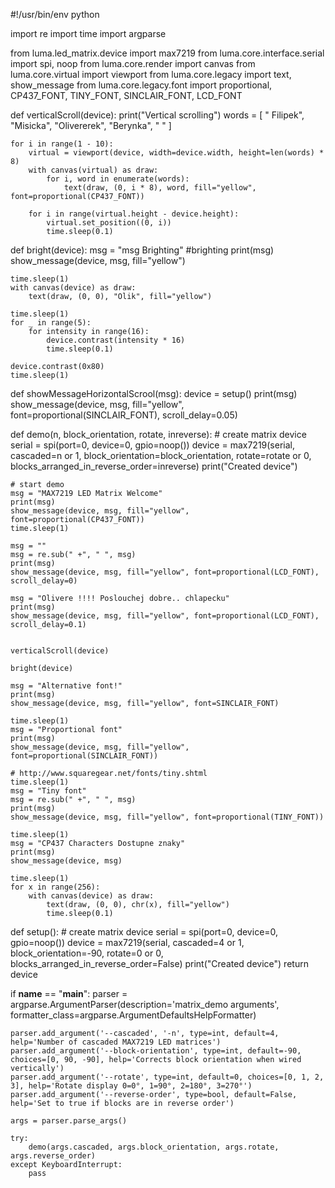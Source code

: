 #!/usr/bin/env python
    
import re
import time
import argparse

from luma.led_matrix.device import max7219
from luma.core.interface.serial import spi, noop
from luma.core.render import canvas
from luma.core.virtual import viewport
from luma.core.legacy import text, show_message
from luma.core.legacy.font import proportional, CP437_FONT, TINY_FONT, SINCLAIR_FONT, LCD_FONT



def verticalScroll(device):
    print("Vertical scrolling")
    words = [
        " Filipek", "Misicka", "Olivererek", "Berynka", " "
    ]

    for i in range(1 - 10):
        virtual = viewport(device, width=device.width, height=len(words) * 8)
        with canvas(virtual) as draw:
            for i, word in enumerate(words):
                text(draw, (0, i * 8), word, fill="yellow", font=proportional(CP437_FONT))

        for i in range(virtual.height - device.height):
            virtual.set_position((0, i))
            time.sleep(0.1)


def bright(device):
    msg = "msg Brighting" #brighting
    print(msg)
    show_message(device, msg, fill="yellow")

    time.sleep(1)
    with canvas(device) as draw:
        text(draw, (0, 0), "Olik", fill="yellow")

    time.sleep(1)
    for _ in range(5):
        for intensity in range(16):
            device.contrast(intensity * 16)
            time.sleep(0.1)

    device.contrast(0x80)
    time.sleep(1)

def showMessageHorizontalScrool(msg):
    device = setup()
    print(msg)
    show_message(device, msg, fill="yellow", font=proportional(SINCLAIR_FONT), scroll_delay=0.05)


def demo(n, block_orientation, rotate, inreverse):
    # create matrix device
    serial = spi(port=0, device=0, gpio=noop())
    device = max7219(serial, cascaded=n or 1, block_orientation=block_orientation,
                     rotate=rotate or 0, blocks_arranged_in_reverse_order=inreverse)
    print("Created device")

    # start demo
    msg = "MAX7219 LED Matrix Welcome"
    print(msg)
    show_message(device, msg, fill="yellow", font=proportional(CP437_FONT))
    time.sleep(1)

    msg = ""
    msg = re.sub(" +", " ", msg)
    print(msg)
    show_message(device, msg, fill="yellow", font=proportional(LCD_FONT), scroll_delay=0)

    msg = "Olivere !!!! Poslouchej dobre.. chlapecku"
    print(msg)
    show_message(device, msg, fill="yellow", font=proportional(LCD_FONT), scroll_delay=0.1)


    verticalScroll(device)

    bright(device)

    msg = "Alternative font!"
    print(msg)
    show_message(device, msg, fill="yellow", font=SINCLAIR_FONT)

    time.sleep(1)
    msg = "Proportional font"
    print(msg)
    show_message(device, msg, fill="yellow", font=proportional(SINCLAIR_FONT))

    # http://www.squaregear.net/fonts/tiny.shtml
    time.sleep(1)
    msg = "Tiny font"
    msg = re.sub(" +", " ", msg)
    print(msg)
    show_message(device, msg, fill="yellow", font=proportional(TINY_FONT))

    time.sleep(1)
    msg = "CP437 Characters Dostupne znaky"
    print(msg)
    show_message(device, msg)

    time.sleep(1)
    for x in range(256):
        with canvas(device) as draw:
            text(draw, (0, 0), chr(x), fill="yellow")
            time.sleep(0.1)


def setup():
        # create matrix device
    serial = spi(port=0, device=0, gpio=noop())
    device = max7219(serial, cascaded=4 or 1, block_orientation=-90,
                     rotate=0 or 0, blocks_arranged_in_reverse_order=False)
    print("Created device")
    return device


if __name__ == "__main__":
    parser = argparse.ArgumentParser(description='matrix_demo arguments',
        formatter_class=argparse.ArgumentDefaultsHelpFormatter)

    parser.add_argument('--cascaded', '-n', type=int, default=4, help='Number of cascaded MAX7219 LED matrices')
    parser.add_argument('--block-orientation', type=int, default=-90, choices=[0, 90, -90], help='Corrects block orientation when wired vertically')
    parser.add_argument('--rotate', type=int, default=0, choices=[0, 1, 2, 3], help='Rotate display 0=0°, 1=90°, 2=180°, 3=270°')
    parser.add_argument('--reverse-order', type=bool, default=False, help='Set to true if blocks are in reverse order')

    args = parser.parse_args()

    try:
        demo(args.cascaded, args.block_orientation, args.rotate, args.reverse_order)
    except KeyboardInterrupt:
        pass

